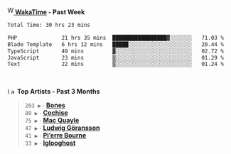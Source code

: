 <img src="https://github.com/dxnter/dxnter/assets/17434202/67b21fa4-d36d-46f9-9dec-f23d976b00ef" alt="WakaTime Logo" width="14" height="18"/><a href="https://wakatime.com/@dxnter" target="_blank"><strong> WakaTime</strong></a><strong> - Past Week</strong>

<!--START_SECTION:waka-->

```txt
Total Time: 30 hrs 23 mins

PHP              21 hrs 35 mins  █████████████████▓░░░░░░░   71.03 %
Blade Template   6 hrs 12 mins   █████░░░░░░░░░░░░░░░░░░░░   20.44 %
TypeScript       49 mins         ▓░░░░░░░░░░░░░░░░░░░░░░░░   02.72 %
JavaScript       23 mins         ▒░░░░░░░░░░░░░░░░░░░░░░░░   01.29 %
Text             22 mins         ▒░░░░░░░░░░░░░░░░░░░░░░░░   01.24 %
```

<!--END_SECTION:waka-->

<br/>

<!--START_LASTFM_ARTISTS:{"period": "3month", "rows": 6}-->
<a href="https://last.fm" target="_blank"><img src="https://user-images.githubusercontent.com/17434202/215290617-e793598d-d7c9-428f-9975-156db1ba89cc.svg" alt="Last.fm Logo" width="18" height="13"/></a> **Top Artists - Past 3 Months**

> `203 ▶️` ∙ **[Bones](https://www.last.fm/music/Bones)**<br/>
> `80 ▶️` ∙ **[Cochise](https://www.last.fm/music/Cochise)**<br/>
> `75 ▶️` ∙ **[Mac Quayle](https://www.last.fm/music/Mac+Quayle)**<br/>
> `47 ▶️` ∙ **[Ludwig Göransson](https://www.last.fm/music/Ludwig+G%C3%B6ransson)**<br/>
> `41 ▶️` ∙ **[Pi’erre Bourne](https://www.last.fm/music/Pi%E2%80%99erre+Bourne)**<br/>
> `33 ▶️` ∙ **[Iglooghost](https://www.last.fm/music/Iglooghost)**<br/>
<!--END_LASTFM_ARTISTS-->
